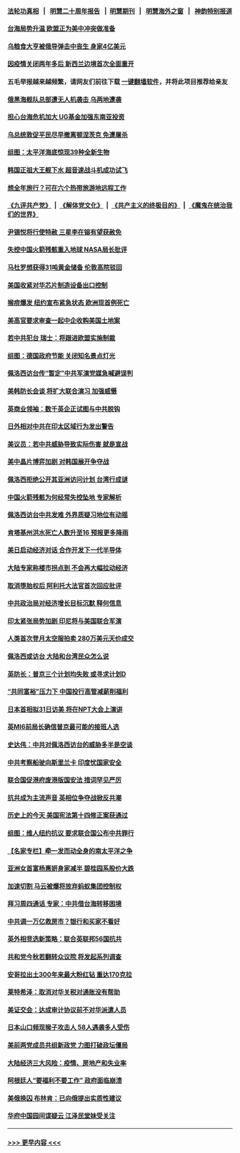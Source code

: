 #### [法轮功真相](https://github.com/gfw-breaker/truth/blob/master/README.md?t=0) &nbsp;&nbsp;|&nbsp;&nbsp; [明慧二十周年报告](https://github.com/gfw-breaker/mh-reports/blob/master/README.md?t=0) &nbsp;&nbsp;|&nbsp;&nbsp;[明慧期刊](https://github.com/gfw-breaker/mh-qikan) &nbsp;&nbsp;|&nbsp;&nbsp; [明慧海外之窗](https://github.com/gfw-breaker/mh-news/blob/master/README.md?t=0) &nbsp;&nbsp;|&nbsp;&nbsp; [神韵特别报道](https://github.com/gfw-breaker/mh-news/blob/master/shenyun.md?t=0)
#### [台海局势升温 欧盟正为美中冲突做准备](../pages/nsc418/n13793101.md?t=08011901) 
#### [乌粮食大亨被俄导弹击中丧生 身家4亿美元](../pages/nsc418/n13792867.md?t=08011901) 
#### [因疫情关闭两年多后 新西兰边境首次全面重开](../pages/nsc418/n13792813.md?t=08011901) 
#### 五毛举报越来越频繁，请网友们前往下载 [一键翻墙软件](https://github.com/gfw-breaker/ssr-accounts)，并将此项目推荐给亲友
#### [俄黑海舰队总部遭无人机袭击 乌两地遭袭](../pages/nsc418/n13792798.md?t=08011901) 
#### [担心台海危机加大 UG基金加强东南亚投资](../pages/nsc418/n13792684.md?t=08011901) 
#### [乌总统敦促平民尽早撤离顿涅茨克 免遭屠杀](../pages/nsc418/n13792656.md?t=08011901) 
#### [组图：太平洋海底惊现39种全新生物](../pages/nsc418/n13792047.md?t=08011901) 
#### [韩国正祖大王舰下水 超音速战斗机成功试飞](../pages/nsc418/n13792554.md?t=08011901) 
#### [想全年旅行？可在六个热带旅游地远程工作](../pages/nsc418/n13791345.md?t=08011901) 
#### [《九评共产党》](https://github.com/begood0513/9ping.md/blob/master/README.md) &nbsp;|&nbsp; [《解体党文化》](../../../../jtdwh.md/blob/master/README.md)  &nbsp;|&nbsp; [《共产主义的终极目的》](../../../../gczydzjmd.md/blob/master/README.md) &nbsp;|&nbsp; [《魔鬼在统治我们的世界》](../../../../mgztzwmdsj.md/blob/master/README.md) 
#### [尹锡悦将行使特赦 三星李在镕有望获赦免](../pages/nsc418/n13792526.md?t=08011901) 
#### [失控中国火箭残骸重入地球 NASA局长批评](../pages/nsc418/n13792429.md?t=08011901) 
#### [马杜罗想获得31吨黄金储备 伦敦高院驳回](../pages/nsc418/n13792387.md?t=08011901) 
#### [美国收紧对华芯片制造设备出口控制](../pages/nsc418/n13792386.md?t=08011901) 
#### [猴痘爆发 纽约宣布紧急状态 欧洲现首例死亡](../pages/nsc418/n13792363.md?t=08011901) 
#### [美高官要求审查一起中企收购美国土地案](../pages/nsc418/n13792327.md?t=08011901) 
#### [若中共犯台 瑞士：将跟进欧盟实施制裁](../pages/nsc418/n13792252.md?t=08011901) 
#### [组图：德国政府节能 关闭知名景点灯光](../pages/nsc418/n13791606.md?t=08011901) 
#### [佩洛西访台传“暂定”中共军演党媒急喊避误判](../pages/nsc418/n13792167.md?t=08011901) 
#### [美韩防长会谈 将扩大联合演习 加强威慑](../pages/nsc418/n13792182.md?t=08011901) 
#### [英商业领袖：数千英企正试图与中共脱钩](../pages/nsc418/n13792097.md?t=08011901) 
#### [日外相对中共在印太区域行为发出警告](../pages/nsc418/n13792030.md?t=08011901) 
#### [美议员：若中共威胁导致实际伤害 就是宣战](../pages/nsc418/n13791928.md?t=08011901) 
#### [美中晶片博弈加剧 对韩国展开争夺战](../pages/nsc418/n13792007.md?t=08011901) 
#### [佩洛西拒绝公开其亚洲访问计划 台湾行成谜](../pages/nsc418/n13791864.md?t=08011901) 
#### [中国火箭残骸为何经常失控坠地 专家解析](../pages/nsc418/n13791863.md?t=08011901) 
#### [佩洛西访台中共发难 外界质疑习地位有动摇](../pages/nsc418/n13791686.md?t=08011901) 
#### [肯塔基州洪水死亡人数升至16 预报更多降雨](../pages/nsc418/n13791792.md?t=08011901) 
#### [美日启动经济对话 合作开发下一代半导体](../pages/nsc418/n13791852.md?t=08011901) 
#### [大陆专家称楼市拐点到 不会再大幅拉动经济](../pages/nsc418/n13791687.md?t=08011901) 
#### [取消堕胎权后 阿利托大法官首次回应批评](../pages/nsc418/n13791846.md?t=08011901) 
#### [中共政治局对经济增长目标沉默 释何信息](../pages/nsc418/n13791813.md?t=08011901) 
#### [印太紧张局势加剧 印尼将与美国联合军演](../pages/nsc418/n13791809.md?t=08011901) 
#### [人类首次登月太空服拍卖 280万美元天价成交](../pages/nsc418/n13791472.md?t=08011901) 
#### [佩洛西或访台 大陆和台湾民众怎么说](../pages/nsc418/n13791691.md?t=08011901) 
#### [英防长：普京三个计划均失败 或寻求计划D](../pages/nsc418/n13791744.md?t=08011901) 
#### [“共同富裕”压力下 中国投行高管减薪削福利](../pages/nsc418/n13791622.md?t=08011901) 
#### [日本首相拟31日访美 将在NPT大会上演讲](../pages/nsc418/n13791627.md?t=08011901) 
#### [英MI6前局长确信普京最可能的接班人选](../pages/nsc418/n13791527.md?t=08011901) 
#### [史达伟：中共对佩洛西访台的威胁多半是空谈](../pages/nsc418/n13791358.md?t=08011901) 
#### [中共考察船驶向斯里兰卡 印度忧国家安全](../pages/nsc418/n13791125.md?t=08011901) 
#### [联合国促港府废港版国安法 措词罕见严厉](../pages/nsc418/n13790942.md?t=08011901) 
#### [抗共成为主流声音 英相位争夺战掀反共潮](../pages/nsc418/n13791185.md?t=08011901) 
#### [历史上的今天 美国宪法第十四修正案获通过](../pages/nsc418/n13791032.md?t=08011901) 
#### [组图：维人纽约抗议 要求联合国公布中共罪行](../pages/nsc418/n13790960.md?t=08011901) 
#### [【名家专栏】牵一发而动全身的南太平洋之争](../pages/nsc418/n13790980.md?t=08011901) 
#### [亚洲女首富杨惠妍身家减半 碧桂园系股价大跌](../pages/nsc418/n13790943.md?t=08011901) 
#### [加速切割 马云被爆将放弃蚂蚁集团控制权](../pages/nsc418/n13791088.md?t=08011901) 
#### [拜习周四通话 专家：中共借台海转移困境](../pages/nsc418/n13791016.md?t=08011901) 
#### [中共调一万亿救房市？银行和买家不看好](../pages/nsc418/n13790959.md?t=08011901) 
#### [英外相竞选新策略：联合英联邦56国抗共](../pages/nsc418/n13790871.md?t=08011901) 
#### [共和党今秋若翻转众议院 将发起系列调查](../pages/nsc418/n13790822.md?t=08011901) 
#### [安哥拉出土300年来最大粉红钻 重达170克拉](../pages/nsc418/n13790543.md?t=08011901) 
#### [莱特希泽：取消对华关税对通胀没有帮助](../pages/nsc418/n13790738.md?t=08011901) 
#### [美证交会：达成审计协议前不对华派遣人员](../pages/nsc418/n13790374.md?t=08011901) 
#### [日本山口频现猴子攻击人 58人遇袭多人受伤](../pages/nsc418/n13790455.md?t=08011901) 
#### [美前两党成员共组新政党 力图打破政坛僵局](../pages/nsc418/n13790510.md?t=08011901) 
#### [大陆经济三大风险：疫情、房地产和失业率](../pages/nsc418/n13790084.md?t=08011901) 
#### [阿根廷人“要福利不要工作” 政府面临崩溃](../pages/nsc418/n13790385.md?t=08011901) 
#### [美俄换囚 布林肯：已向俄提出实质性建议](../pages/nsc418/n13790335.md?t=08011901) 
#### [华府中国园间谍疑云 江泽民堂妹受关注](../pages/nsc418/n13790180.md?t=08011901) 

----
#### [ >>> 更早内容 <<< ](../indexes/nsc418-earlier.md)
